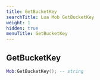 ```yaml
---
title: GetBucketKey
searchTitle: Lua Mob GetBucketKey
weight: 1
hidden: true
menuTitle: GetBucketKey
---
```

## GetBucketKey
```lua
Mob:GetBucketKey(); -- string
```